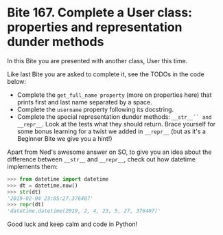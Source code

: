 # Bite 167. Complete a User class: properties and representation dunder methods

In this Bite you are presented with another class, User this time.

Like last Bite you are asked to complete it, see the TODOs in the code below:

- Complete the `get_full_name property` (more on properties here) that prints first and last name separated by a space.
- Complete the `username` property following its docstring.
- Complete the special representation dunder methods: `__str__`` and __repr__`. Look at the tests what they should return. Brace yourself for some bonus learning for a twist we added in `__repr__` (but as it's a Beginner Bite we give you a hint!)

Apart from Ned's awesome answer on SO, to give you an idea about the difference between `__str__` and `__repr__`, check out how datetime implements them:

```python
>>> from datetime import datetime
>>> dt = datetime.now()
>>> str(dt)
'2019-02-04 23:05:27.376407'
>>> repr(dt)
'datetime.datetime(2019, 2, 4, 23, 5, 27, 376407)'
```

Good luck and keep calm and code in Python!
